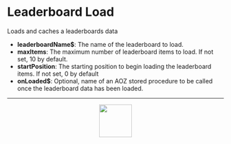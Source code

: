 # Leaderboard Load
Loads and caches a leaderboards data
- **leaderboardName&dollar;**: The name of the leaderboard to load.
- **maxItems**: The maximum number of leaderboard items to load. If not set, 10 by default.
- **startPosition**: The starting position to begin loading the leaderboard items. If not set, 0 by default
- **onLoaded&dollar;**: Optional, name of an AOZ stored procedure to be called once the leaderboard data has been loaded.
---
<p align="center"><img valign="middle" width="76px" src="https://drive.google.com/uc?export=view&id=1c2KO0LJpvMS9X9CAGV6dOfciR7OWhdKA" /></p>